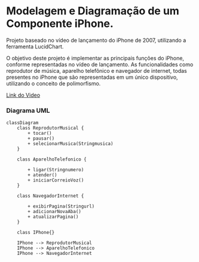 # Modelagem e Diagramação de um Componente iPhone.

Projeto baseado no vídeo de lançamento do iPhone de 2007, utilizando a ferramenta LucidChart.

O objetivo deste projeto é implementar as principais funções do iPhone, conforme representadas no vídeo de lançamento. As funcionalidades como reprodutor de música, aparelho telefônico e navegador de internet, todas presentes no iPhone que são representadas em um único dispositivo, utilizando o conceito de polimorfismo.

[Link do Video](https://www.youtube.com/watch?v=9ou608QQRq8)

### Diagrama UML

```mermaid
classDiagram
    class ReprodutorMusical {
        + tocar()
        + pausar()
        + selecionarMusica(Stringmusica)
    }

    class AparelhoTelefonico {

        + ligar(Stringnumero)
        + atender()
        + iniciarCorreioVoz()
    }

    class NavegadorInternet {

        + exibirPagina(Stringurl)
        + adicionarNovaAba()
        + atualizarPagina()
    }

    class IPhone{}

    IPhone --> ReprodutorMusical
    IPhone --> AparelhoTelefonico
    IPhone --> NavegadorInternet
```    